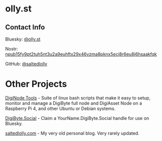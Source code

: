# olly.st

## Contact Info

Bluesky: [@olly.st](https://bsky.app/profile/olly.st)

Nostr: [npub15fy9pt2tuh5nt3u2a9euhftx29x46vzma8pknx5ecj8r6eu8j6hsaakfqk](nostr://npub15fy9pt2tuh5nt3u2a9euhftx29x46vzma8pknx5ecj8r6eu8j6hsaakfqk)

GitHub: [@saltedlolly](https://github.com/saltedlolly)

# Other Projects

[DigiNode Tools](https://github.com/saltedlolly/diginode-tools) - Suite of linux bash scripts that make it easy to setup, monitor and manage a DigiByte full node and DigiAsset Node on a Raspberry Pi 4, and other Ubuntu or Debian systems.

[DigiByte.Social](https://digibyte.social) - Claim a YourName.DigiByte.Social handle for use on Bluesky.

[saltedlolly.com](https://saltedlolly.com) - My very old personal blog. Very rarely updated.
